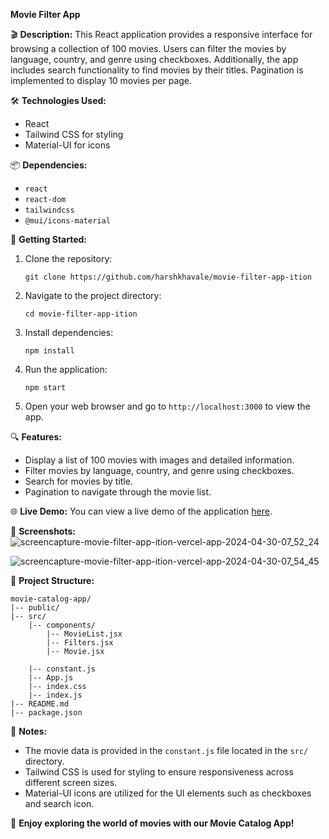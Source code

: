 **Movie Filter App**

🎬 **Description:**
This React application provides a responsive interface for browsing a collection of 100 movies. Users can filter the movies by language, country, and genre using checkboxes. Additionally, the app includes search functionality to find movies by their titles. Pagination is implemented to display 10 movies per page.

🛠️ **Technologies Used:**
- React
- Tailwind CSS for styling
- Material-UI for icons

📦 **Dependencies:**
- `react`
- `react-dom`
- `tailwindcss`
- `@mui/icons-material`

🚀 **Getting Started:**
1. Clone the repository:
   ```
   git clone https://github.com/harshkhavale/movie-filter-app-ition
   ```
2. Navigate to the project directory:
   ```
   cd movie-filter-app-ition
   ```
3. Install dependencies:
   ```
   npm install
   ```
4. Run the application:
   ```
   npm start
   ```
5. Open your web browser and go to `http://localhost:3000` to view the app.

🔍 **Features:**
- Display a list of 100 movies with images and detailed information.
- Filter movies by language, country, and genre using checkboxes.
- Search for movies by title.
- Pagination to navigate through the movie list.

🌐 **Live Demo:**
You can view a live demo of the application [here](https://movie-filter-app-ition.vercel.app/).

📸 **Screenshots:**
![screencapture-movie-filter-app-ition-vercel-app-2024-04-30-07_52_24](https://github.com/harshkhavale/movie-filter-app-ition/assets/91471322/44f72eea-6f98-4888-b462-4e3559698589)

![screencapture-movie-filter-app-ition-vercel-app-2024-04-30-07_54_45](https://github.com/harshkhavale/movie-filter-app-ition/assets/91471322/b39de705-93fc-4cb6-9536-66ef5ee34168)


🔗 **Project Structure:**
```
movie-catalog-app/
|-- public/
|-- src/
    |-- components/
        |-- MovieList.jsx
        |-- Filters.jsx
        |-- Movie.jsx
   
    |-- constant.js
    |-- App.js
    |-- index.css
    |-- index.js
|-- README.md
|-- package.json
```

📝 **Notes:**
- The movie data is provided in the `constant.js` file located in the `src/` directory.
- Tailwind CSS is used for styling to ensure responsiveness across different screen sizes.
- Material-UI icons are utilized for the UI elements such as checkboxes and search icon.

🎥 **Enjoy exploring the world of movies with our Movie Catalog App!**

